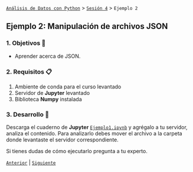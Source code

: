 [`Análisis de Datos con Python`](../../README.md) > [`Sesión 4`](../README.md) > `Ejemplo 2`

## Ejemplo 2: Manipulación de archivos JSON

### 1. Objetivos :dart:

- Aprender acerca de JSON.

### 2. Requisitos :clipboard:

1. Ambiente de conda para el curso levantado
1. Servidor de __Jupyter__ levantado
1. Biblioteca __Numpy__ instalada

### 3. Desarrollo :rocket:

Descarga el cuaderno de __Jupyter__ [`Ejemplo1.ipynb`](codigos/Ejemplo1.ipynb) y agrégalo a tu servidor, analiza el contenido. Para analizarlo debes mover el archivo a la carpeta donde levantaste el servidor correspondiente.

Si tienes dudas de cómo ejecutarlo pregunta a tu experto.

[`Anterior`](../README.md#insacerca-de-numpy-y-arreglosins) | [`Siguiente`](../reto01/README.md)
